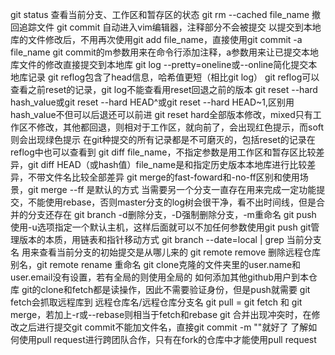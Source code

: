 git status 查看当前分支、工作区和暂存区的状态
git rm --cached file_name 撤回追踪文件
git commit 自动进入vim编辑器，注释部分不会被提交
以提交到本地库的文件修改后，不用再次使用git add file_name，直接使用git commit -a file_name
git commit的m参数用来在命令行添加注释，a参数用来让已提交本地库文件的修改直接提交到本地库
git log --pretty=oneline或--online简化提交本地库记录
git reflog包含了head信息，哈希值更短（相比git log）
git reflog可以查看之前reset的记录，git log不能查看用reset回退之前的版本
git reset --hard hash_value或git reset --hard HEAD^或git reset --hard HEAD~1,区别用hash_value不但可以后退还可以前进
git reset hard全部版本修改，mixed只有工作区不修改，其他都回退，则相对于工作区，就向前了，会出现红色提示，而soft则会出现绿色提示
在git种提交的所有记录都是不可磨灭的，包括reset的记录在reflog中也可以查看到
git diff file_name，不指定参数是用工作区和暂存区比较差异，git diff HEAD（或hash值）file_name是和指定历史版本本地库进行比较差异，不带文件名比较全部差异
git merge的fast-foward和-no-ff区别和使用场景，git merge --ff 是默认的方式
当需要另一个分支一直存在用来完成一定功能提交，不能使用rebase，否则master分支的log树会很干净，看不出时间线，但是合并的分支还存在
git branch -d删除分支，-D强制删除分支，-m重命名
git push 使用-u选项指定一个默认主机，这样后面就可以不加任何参数使用git push
git管理版本的本质，用链表和指针移动方式
git branch --date=local | grep 当前分支名 用来查看当前分支的初始提交是从哪儿来的
git remote remove 删除远程仓库别名，git remote rename 重命名
git clone克隆的文件夹里的user.name和user.email没有设置，若有全局的则使用全局的
如何添加其他github用户到本仓库
git的clone和fetch都是读操作，因此不需要验证身份，但是push就需要
git fetch会抓取远程库到 远程仓库名/远程仓库分支名
git pull  = git fetch 和 git merge，若加上-r或--rebase则相当于fetch和rebase
git 合并出现冲突时，在修改之后进行提交git commit不能加文件名，直接git commit -m ""就好了
了解如何使用pull request进行跨团队合作，只有在fork的仓库中才能使用pull request
